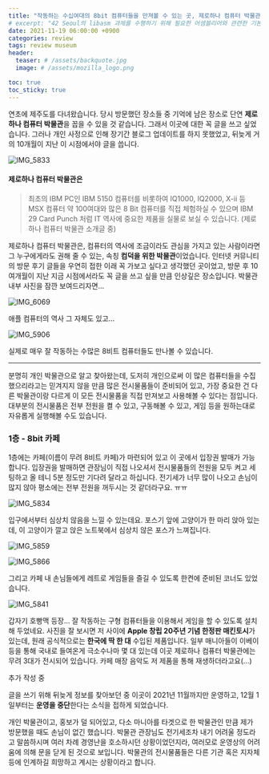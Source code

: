 ```yaml
---
title: "작동하는 수십여대의 8bit 컴퓨터들을 만져볼 수 있는 곳, 제로하나 컴퓨터 박물관 관람기"
# excerpt: "42 Seoul의 libasm 과제를 수행하기 위해 필요한 어셈블리어와 관련한 기본 지식을 정리합니다. 인텔 문법, 64비트 macOS 및 NASM 어셈블러를 활용합니다."
date: 2021-11-19 06:00:00 +0900
categories: review
tags: review museum 
header:
  teaser: # /assets/backquote.jpg
  image: # /assets/mozilla_logo.png 

toc: true  
toc_sticky: true 
---
```


연초에 제주도를 다녀왔습니다. 당시 방문했던 장소들 중 기억에 남은 장소로 단연 **제로하나 컴퓨터 박물관**을 꼽을 수 있을 것 같습니다. 그래서 이곳에 대한 꼭 글을 쓰고 싶었습니다. 그러나 개인 사정으로 인해 장기간 블로그 업데이트를 하지 못했었고, 뒤늦게 거의 10개월이 지난 이 시점에서야 글을 씁니다. 

![IMG_5833](../assets/2021-11-18-zerohana-museum/IMG_5833.jpeg)



#### 제로하나 컴퓨터 박물관은

> 최초의 IBM PC인 IBM 5150 컴퓨터를 비롯하여 IQ1000, IQ2000, X-ii 등 MSX 컴퓨터 약 100여대와 많은 8 Bit 컴퓨터를 직접 체험하실 수 있으며 IBM 29 Card Punch 처럼 IT 역사에 중요한 제품을 실물로 보실 수 있습니다. (제로하나 컴퓨터 박물관 소개글 중)

제로하나 컴퓨터 박물관은, 컴퓨터의 역사에 조금이라도 관심을 가지고 있는 사람이라면 그 누구에게라도 권해 줄 수 있는, 속칭 **컴덕을 위한 박물관**이었습니다. 인터넷 커뮤니티의 방문 후기 글들을 우연히 접한 이래 꼭 가보고 싶다고 생각했던 곳이었고, 방문 후 10여개월이 지난 지금 시점에서라도 꼭 글을 쓰고 싶을 만큼 인상깊은 장소입니다. 박물관 내부 사진을 잠깐 보여드리자면...



![IMG_6069](../assets/2021-11-18-zerohana-museum/IMG_6069.jpeg)

애플 컴퓨터의 역사 그 자체도 있고...

![IMG_5906](../assets/2021-11-18-zerohana-museum/IMG_5906.jpeg)

실제로 매우 잘 작동하는 수많은 8비트 컴퓨터들도 만나볼 수 있습니다.

---

분명히 개인 박물관으로 알고 찾아왔는데, 도저히 개인으로써 이 많은 컴퓨터들을 수집했으리라고는 믿겨지지 않을 만큼 많은 전시물품들이 준비되어 있고, 가장 중요한 건 다른 박물관이랑 다르게 이 모든 전시물품을 직접 만져보고 사용해볼 수 있다는 점입니다. 대부분의 전시물품은 전부 전원을 켤 수 있고, 구동해볼 수 있고, 게임 등을 원하는대로 자유롭게 실행해볼 수도 있습니다.



### 1층 - 8bit 카페

1층에는 카페(이름이 무려 8비트 카페)가 마련되어 있고 이 곳에서 입장권 발매가 가능합니다. 입장권을 발매하면 관장님이 직접 나오셔서 전시물품들의 전원을 모두 켜고 세팅하고 올 테니 5분 정도만 기다려 달라고 하십니다. 전기세가 너무 많이 나오고 손님이 많지 않아 평소에는 전부 전원을 꺼두시는 것 같더라구요. ㅠㅠ

![IMG_5834](../assets/2021-11-18-zerohana-museum/IMG_5834.jpeg)

입구에서부터 심상치 않음을 느낄 수 있는데요. 포스기 앞에 고양이가 한 마리 앉아 있는데, 이 고양이가 깔고 앉은 노트북에서 심상치 않은 포스가 느껴집니다.

![IMG_5859](../assets/2021-11-18-zerohana-museum/IMG_5859.jpeg)

![IMG_5866](../assets/2021-11-18-zerohana-museum/IMG_5866.jpeg)



그리고 카페 내 손님들에게 레트로 게임들을 즐길 수 있도록 한켠에 준비된 코너도 있었습니다.

![IMG_5841](../assets/2021-11-18-zerohana-museum/IMG_5841.jpeg)

갑자기 호빵맥 등장... 잘 작동하는 구형 컴퓨터들을 이용해서 게임을 할 수 있도록 설치해 두었네요. 사진을 잘 보시면 저 사이에 **Apple 창립 20주년 기념 한정판 매킨토시**가 있는데, 원래 공식적으로는 **한국에 딱 한 대** 수입된 제품입니다. 일부 매니아들이 이베이 등을 통해 국내로 들여온게 극소수나마 몇 대 있는데 이곳 제로하나 컴퓨터 박물관에는 무려 3대가 전시되어 있습니다. 카페 매장 음악도 저 제품을 통해 재생하더라고요(...)





추가 작성 중







 글을 쓰기 위해 뒤늦게 정보를 찾아보던 중 이곳이 2021년 11월까지만 운영하고, 12월 1일부터는 **운영을 중단**한다는 소식을 접하게 되었습니다.

개인 박물관이고, 홍보가 덜 되어있고, 다소 마니아를 타겟으로 한 박물관인 만큼 제가 방문했을 때도 손님이 없긴 했습니다. 박물관 관장님도 전기세조차 내기 어려울 정도라고 말씀하시며 여러 차례 경영난을 호소하시던 상황이었던지라, 여러모로 운영상의 어려움에 의해 문을 닫게 된 것으로 보입니다. 박물관의 전시물품들은 다른 기관 혹은 지자체 등에 인계하길 희망하고 계시는 상황이라고 합니다.


